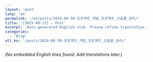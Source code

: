 ```yaml
---
layout: 'post'
lang: 'en'
permalink: '/en/posts/2019-08-30-프로젝트_개발_프로젝트_산출물_관리/'
title: '[2025-08-13] - Post'
excerpt: 'Auto-generated English stub. Please refine translation.'
categories:
  - 'Blog'
alt_ko: '/posts/2019-08-30-프로젝트_개발_프로젝트_산출물_관리/'
---
```


(*No embedded English lines found. Add translations later.*)
